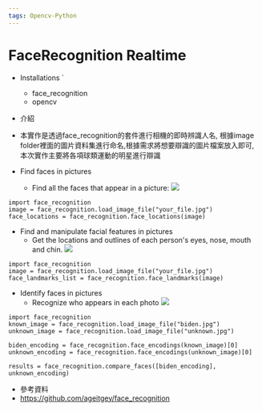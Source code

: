```yaml
---
tags: Opencv-Python
---
```

# FaceRecognition Realtime
* Installations    `
    * face_recognition        
    * opencv

* 介紹
* 本實作是透過face_recognition的套件進行相機的即時辨識人名,  根據image folder裡面的圖片資料集進行命名,根據需求將想要辯識的圖片檔案放入即可,本次實作主要將各項球類運動的明星進行辯識

* Find faces in pictures
    * Find all the faces that appear in a picture:
        ![](https://i.imgur.com/yEPocjd.jpg)
        
```
import face_recognition
image = face_recognition.load_image_file("your_file.jpg")
face_locations = face_recognition.face_locations(image)
```

* Find and manipulate facial features in pictures
    * Get the locations and outlines of each person's eyes, nose, mouth and chin.
    ![](https://i.imgur.com/T7ekZPA.jpg)    


```
import face_recognition
image = face_recognition.load_image_file("your_file.jpg")
face_landmarks_list = face_recognition.face_landmarks(image)
```

* Identify faces in pictures
    * Recognize who appears in each photo
    ![](https://i.imgur.com/Lpbin0I.jpg)

```
import face_recognition
known_image = face_recognition.load_image_file("biden.jpg")
unknown_image = face_recognition.load_image_file("unknown.jpg")

biden_encoding = face_recognition.face_encodings(known_image)[0]
unknown_encoding = face_recognition.face_encodings(unknown_image)[0]

results = face_recognition.compare_faces([biden_encoding], unknown_encoding)
```

* 參考資料
* https://github.com/ageitgey/face_recognition